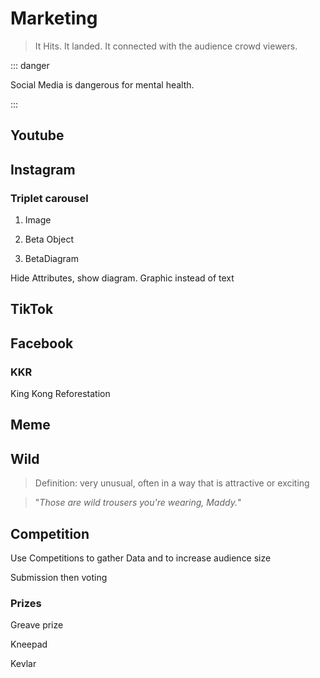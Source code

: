 # Marketing

> It Hits. It landed. It connected with the audience crowd viewers.

::: danger

Social Media is dangerous for mental health.

:::

## Youtube

## Instagram

### Triplet carousel

1. Image

2. Beta Object

3. BetaDiagram

Hide Attributes, show diagram. Graphic instead of text

## TikTok

## Facebook

### KKR

King Kong Reforestation

## Meme

## Wild

>Definition: very unusual, often in a way that is attractive or exciting

>"*Those are wild trousers you're wearing, Maddy.*"

## Competition

Use Competitions to gather Data and to increase audience size

Submission then voting

### Prizes

Greave prize

Kneepad

Kevlar
